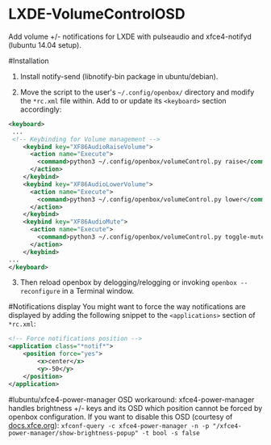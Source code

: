 LXDE-VolumeControlOSD
=====================

Add volume +/- notifications for LXDE with pulseaudio and xfce4-notifyd (lubuntu 14.04 setup).

#Installation
1. Install notify-send (libnotify-bin package in ubuntu/debian).

2. Move the script to the user's `~/.config/openbox/` directory and modify the `*rc.xml` file within. Add to or update its `<keyboard>` section accordingly:

```xml
<keyboard>
 ...
 <!-- Keybinding for Volume management -->
    <keybind key="XF86AudioRaiseVolume">
      <action name="Execute">
        <command>python3 ~/.config/openbox/volumeControl.py raise</command>
      </action>
    </keybind>
    <keybind key="XF86AudioLowerVolume">
      <action name="Execute">
        <command>python3 ~/.config/openbox/volumeControl.py lower</command>
      </action>
    </keybind>
    <keybind key="XF86AudioMute">
      <action name="Execute">
        <command>python3 ~/.config/openbox/volumeControl.py toggle-mute</command>
      </action>
    </keybind>
...
</keyboard>
```

3. Then reload openbox by delogging/relogging or invoking `openbox --reconfigure` in a Terminal window.

#Notifications display
You might want to force the way notifications are displayed by adding the following snippet to the `<applications>` section of `*rc.xml`:

```xml
<!-- Force notifications position -->
<application class="*notif*">
    <position force="yes">
        <x>center</x>
        <y>-50</y>
    </position>
</application>
```

#lubuntu/xfce4-power-manager OSD workaround:
xfce4-power-manager handles brightness +/- keys and its OSD which position cannot be forced by openbox configuration. If you want to disable this OSD (courtesy of [docs.xfce.org](http://docs.xfce.org/xfce/xfce4-power-manager/preferences)):
`xfconf-query -c xfce4-power-manager -n -p "/xfce4-power-manager/show-brightness-popup" -t bool -s false`
